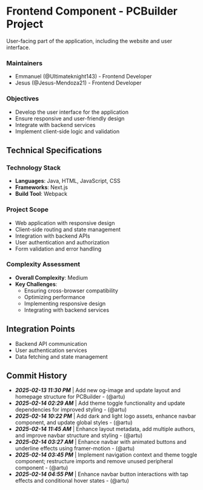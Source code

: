 # Frontend Component - PCBuilder Project

User-facing part of the application, including the website and user interface.

### Maintainers
- Emmanuel (@Ultimateknight143) - Frontend Developer
- Jesus (@Jesus-Mendoza21) - Frontend Developer

### Objectives
- Develop the user interface for the application
- Ensure responsive and user-friendly design
- Integrate with backend services
- Implement client-side logic and validation

## Technical Specifications

### Technology Stack
- **Languages**: Java, HTML, JavaScript, CSS
- **Frameworks**: Next.js
- **Build Tool**: Webpack

### Project Scope
- Web application with responsive design
- Client-side routing and state management
- Integration with backend APIs
- User authentication and authorization
- Form validation and error handling

### Complexity Assessment
- **Overall Complexity**: Medium
- **Key Challenges**:
  - Ensuring cross-browser compatibility
  - Optimizing performance
  - Implementing responsive design
  - Integrating with backend services

## Integration Points
- Backend API communication
- User authentication services
- Data fetching and state management

## Commit History
- _**2025-02-13 11:30 PM**_ | Add new og-image and update layout and homepage structure for PCBuilder - (@artu)
- _**2025-02-14 02:29 AM**_ | Add theme toggle functionality and update dependencies for improved styling - (@artu)
- _**2025-02-14 10:22 PM**_ | Add dark and light logo assets, enhance navbar component, and update global styles - (@artu)
- _**2025-02-14 11:45 AM**_ | Enhance layout metadata, add multiple authors, and improve navbar structure and styling - (@artu)
- _**2025-02-14 03:27 AM**_ | Enhance navbar with animated buttons and underline effects using framer-motion - (@artu)
- _**2025-02-14 03:45 PM**_ | Implement navigation context and theme toggle component; restructure imports and remove unused peripheral component - (@artu)
- _**2025-02-14 04:55 PM**_ | Enhance navbar button interactions with tap effects and conditional hover states - (@artu)